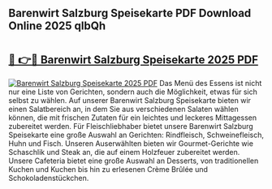 ## Barenwirt Salzburg Speisekarte PDF Download Online 2025 qlbQh

# <h2><a href="http://gcbiba.nevu.top/?p=Barenwirt+Salzburg+Speisekarte">🔗 👉🔴 Barenwirt Salzburg Speisekarte 2025 PDF</a></h2>

[![Barenwirt Salzburg Speisekarte 2025 PDF](https://i.imgur.com/dBaPXMq.png)](http://gcbiba.nevu.top/?p=Barenwirt+Salzburg+Speisekarte)
Das Menü des Essens ist nicht nur eine Liste von Gerichten, sondern auch die Möglichkeit, etwas für sich selbst zu wählen. Auf unserer Barenwirt Salzburg Speisekarte bieten wir einen Salatbereich an, in dem Sie aus verschiedenen Salaten wählen können, die mit frischen Zutaten für ein leichtes und leckeres Mittagessen zubereitet werden. Für Fleischliebhaber bietet unsere Barenwirt Salzburg Speisekarte eine große Auswahl an Gerichten: Rindfleisch, Schweinefleisch, Huhn und Fisch. Unseren Auserwählten bieten wir Gourmet-Gerichte wie Schaschlik und Steak an, die auf einem Holzfeuer zubereitet werden. Unsere Cafeteria bietet eine große Auswahl an Desserts, von traditionellen Kuchen und Kuchen bis hin zu erlesenen Crème Brûlée und Schokoladenstückchen.
